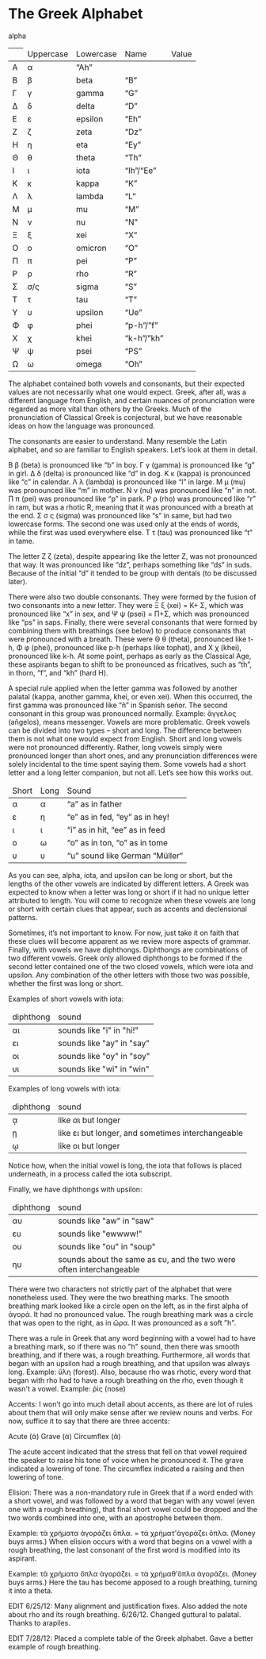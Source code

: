 # The Greek Alphabet

<table>
	<thead>
		<th><td>Uppercase</td><td>Lowercase</td><td>Name</td><td>Value</td></th>
	</thead>
	<tbody>
		<tr><td>Α</td><td>α</td>alpha<td>“Ah”</td></tr>
		<tr><td>Β</td><td>β</td><td>beta</td><td>“B”</td></tr>
		<tr><td>Γ</td><td>γ</td><td>gamma</td><td>“G”</td></tr>
		<tr><td>Δ</td><td>δ</td><td>delta</td><td>“D”</td></tr>
		<tr><td>Ε</td><td>ε</td><td>epsilon</td><td>“Eh”</td></tr>
		<tr><td>Ζ</td><td>ζ</td><td>zeta</td><td>“Dz”</td></tr>
		<tr><td>Η</td><td>η</td><td>eta</td><td>“Ey”</td></tr>
		<tr><td>Θ</td><td>θ</td><td>theta</td><td>“Th”</td></tr>
		<tr><td>Ι</td><td>ι</td><td>iota</td><td>“Ih”/“Ee”</td></tr>
		<tr><td>Κ</td><td>κ</td><td>kappa</td><td>“K”</td></tr>
		<tr><td>Λ</td><td>λ</td><td>lambda</td><td>“L”</td></tr>
		<tr><td>Μ</td><td>μ</td><td>mu</td><td>“M”</td></tr>
		<tr><td>Ν</td><td>ν</td><td>nu</td><td>“N”</td></tr>
		<tr><td>Ξ</td><td>ξ</td><td>xei</td><td>“X”</td></tr>
		<tr><td>Ο</td><td>ο</td><td>omicron</td><td>“O”</td></tr>
		<tr><td>Π</td><td>π</td><td>pei</td><td>“P”</td></tr>
		<tr><td>Ρ</td><td>ρ</td><td>rho</td><td>“R”</td></tr>
		<tr><td>Σ</td><td>σ/ς</td><td>sigma</td><td>“S”</td></tr>
		<tr><td>Τ</td><td>τ</td><td>tau</td><td>“T”</td></tr>
		<tr><td>Υ</td><td>υ</td><td>upsilon</td><td>“Ue”</td></tr>
		<tr><td>Φ</td><td>φ</td><td>phei</td><td>“p-h”/”f”</td></tr>
		<tr><td>Χ</td><td>χ</td><td>khei</td><td>“k-h”/”kh”</td></tr>
		<tr><td>Ψ</td><td>ψ</td><td>psei</td><td>“PS”</td></tr>
		<tr><td>Ω</td><td>ω</td><td>omega</td><td>“Oh”</td></tr>
	</tbody>
</table>

The alphabet contained both vowels and consonants, but their expected values are not necessarily what one would expect. Greek, after all, was a different language from English, and certain nuances of pronunciation were regarded as more vital than others by the Greeks. Much of the pronunciation of Classical Greek is conjectural, but we have reasonable ideas on how the language was pronounced.

The consonants are easier to understand. Many resemble the Latin alphabet, and so are familiar to English speakers. Let’s look at them in detail.

Β β (beta) is pronounced like “b” in boy. Γ γ (gamma) is pronounced like “g” in girl. Δ δ (delta) is pronounced like “d” in dog. Κ κ (kappa) is pronounced like “c” in calendar. Λ λ (lambda) is pronounced like “l” in large. Μ μ (mu) was pronounced like “m” in mother. Ν ν (nu) was pronounced like “n” in not. Π π (pei) was pronounced like “p” in park. Ρ ρ (rho) was pronounced like “r” in ram, but was a rhotic R, meaning that it was pronounced with a breath at the end. Σ σ ς (sigma) was pronounced like “s” in same, but had two lowercase forms. The second one was used only at the ends of words, while the first was used everywhere else. Τ τ (tau) was pronounced like “t” in tame.

The letter Ζ ζ (zeta), despite appearing like the letter Z, was not pronounced that way. It was pronounced like “dz”, perhaps something like “ds” in suds. Because of the initial “d” it tended to be group with dentals (to be discussed later).

There were also two double consonants. They were formed by the fusion of two consonants into a new letter. They were Ξ ξ (xei) = Κ+ Σ, which was pronounced like “x” in sex, and Ψ ψ (psei) = Π+Σ, which was pronounced like “ps” in saps.
Finally, there were several consonants that were formed by combining them with breathings (see below) to produce consonants that were pronounced with a breath. These were Θ θ (theta), pronounced like t-h, Φ φ (phei), pronounced like p-h (perhaps like tophat), and Χ χ (khei), pronounced like k-h. At some point, perhaps as early as the Classical Age, these aspirants began to shift to be pronounced as fricatives, such as “th”, in thorn, “f”, and “kh” (hard H).

A special rule applied when the letter gamma was followed by another palatal (kappa, another gamma, khei, or even xei). When this occurred, the first gamma was pronounced like “ñ” in Spanish señor. The second consonant in this group was pronounced normally. Example: ἄγγελος (añgelos), means messenger.
Vowels are more problematic. Greek vowels can be divided into two types – short and long. The difference between them is not what one would expect from English. Short and long vowels were not pronounced differently. Rather, long vowels simply were pronounced longer than short ones, and any pronunciation differences were solely incidental to the time spent saying them. Some vowels had a short letter and a long letter companion, but not all. Let’s see how this works out.

<table>
	<thead>
	<tr><td>Short</td><td>Long</td><td>Sound</td></tr>
	</thead>
	<tbody>
	<tr><td>α</td><td>α</td><td>“a” as in father
	<tr><td>ε</td><td>η</td><td>“e” as in fed, “ey” as in hey!</td></tr>
	<tr><td>ι</td><td>ι</td><td>“i” as in hit, “ee” as in feed</td></tr>
	<tr><td>ο</td><td>ω</td><td>“o” as in ton, “o” as in tome</td></tr>
	<tr><td>υ</td><td>υ</td><td>“u” sound like German “Müller“</td></tr>
</tbody>
</table>

As you can see, alpha, iota, and upsilon can be long or short, but the lengths of the other vowels are indicated by different letters. A Greek was expected to know when a letter was long or short if it had no unique letter attributed to length. You will come to recognize when these vowels are long or short with certain clues that appear, such as accents and declensional patterns. 

Sometimes, it’s not important to know. For now, just take it on faith that these clues will become apparent as we review more aspects of grammar. Finally, with vowels we have diphthongs. Diphthongs are combinations of two different vowels. Greek only allowed diphthongs to be formed if the second letter contained one of the two closed vowels, which were iota and upsilon. Any combination of the other letters with those two was possible, whether the first was long or short.


Examples of short vowels with iota:

<table>
	<thead>
		<tr><td>diphthong</td><td>sound</td></tr>
	</thead>
	<tbody>
		<tr><td>αι</td><td>sounds like "i" in "hi!"</td></tr>
		<tr><td>ει</td><td>sounds like "ay" in "say"</td></tr>
		<tr><td>οι</td><td>sounds like "oy" in "soy"</td></tr>
		<tr><td>υι</td><td>sounds like "wi" in "win"</td></tr>
	</tbody>
</table>

Examples of long vowels with iota:


<table>
	<thead>
		<tr><td>diphthong</td><td>sound</td></tr>
	</thead>
	<tbody>
		<tr><td>ᾳ</td><td>like αι but longer</td></tr>
		<tr><td>ῃ</td><td>like ει but longer, and sometimes interchangeable</td></tr>
		<tr><td>ῳ</td><td>like οι but longer</td></tr>
	</tbody>
</table>

Notice how, when the initial vowel is long, the iota that follows is placed underneath, in a process called the iota subscript.

Finally, we have diphthongs with upsilon:

<table>
	<thead>
		<tr><td>diphthong</td><td>sound</td></tr>
	</thead>
	<tbody>
		<tr><td>αυ</td><td>sounds like "aw" in "saw"</td></tr>
		<tr><td>ευ</td><td>sounds like "ewwww!"</td></tr>
		<tr><td>ου</td><td>sounds like "ou" in "soup"</td></tr>
		<tr><td>ηυ</td><td>sounds about the same as ευ, and the two were often interchangeable</td></tr>
	</tbody>
</table>

There were two characters not strictly part of the alphabet that were nonetheless used. They were the two breathing marks. The smooth breathing mark looked like a circle open on the left, as in the first alpha of ἀγορά. It had no pronounced value. The rough breathing mark was a circle that was open to the right, as in ὥρα. It was pronounced as a soft "h". 

There was a rule in Greek that any word beginning with a vowel had to have a breathing mark, so if there was no "h" sound, then there was smooth breathing, and if there was, a rough breathing. Furthermore, all words that began with an upsilon had a rough breathing, and that upsilon was always long. Example: ὕλη (forest). Also, because rho was rhotic, every word that began with rho had to have a rough breathing on the rho, even though it wasn't a vowel. Example: ῥίς (nose)


Accents: I won’t go into much detail about accents, as there are lot of rules about them that will only make sense after we review nouns and verbs. For now, suffice it to say that there are three accents:

Acute (ά)
Grave (ὰ)
Circumflex (ᾶ)

The acute accent indicated that the stress that fell on that vowel required the speaker to raise his tone of voice when he pronounced it. The grave indicated a lowering of tone. The circumflex indicated a raising and then lowering of tone.

Elision: There was a non-mandatory rule in Greek that if a word ended with a short vowel, and was followed by a word that began with any vowel (even one with a rough breathing), that final short vowel could be dropped and the two words combined into one, with an apostrophe between them.

Example:
τὰ χρήματα ἀγοράζει ὅπλα. = τὰ χρήματ'ἀγοράζει ὅπλα. (Money buys arms.)
When elision occurs with a word that begins on a vowel with a rough breathing, the last consonant of the first word is modified into its aspirant.

Example:
τὰ χρήματα ὅπλα ἀγοράζει. = τὰ χρήμαθ'ὅπλα ἀγοράζει. (Money buys arms.)
Here the tau has become apposed to a rough breathing, turning it into a theta.

EDIT 6/25/12: Many alignment and justification fixes. Also added the note about rho and its rough breathing. 6/26/12. Changed guttural to palatal. Thanks to arapiles.

EDIT 7/28/12: Placed a complete table of the Greek alphabet. Gave a better example of rough breathing.